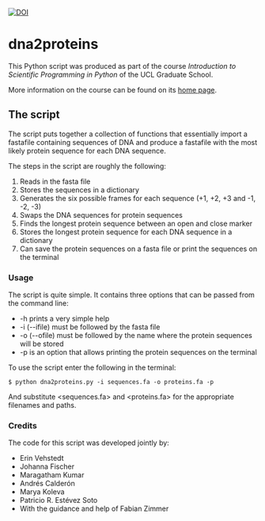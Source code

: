 [![DOI](https://zenodo.org/badge/doi/10.5281/zenodo.34023.svg)](http://dx.doi.org/10.5281/zenodo.34023)
# dna2proteins
This Python script was produced as part of the course *Introduction to Scientific Programming in Python* of the UCL Graduate School.

More information on the course can be found on its [home page](http://www.cs.ucl.ac.uk/scipython/).

## The script

The script puts together a collection of functions that essentially import a fastafile containing sequences of DNA and produce a fastafile with the most likely protein sequence for each DNA sequence.

The steps in the script are roughly the following:  
1. Reads in the fasta file  
2. Stores the sequences in a dictionary  
3. Generates the six possible frames for each sequence (+1, +2, +3 and -1, -2, -3)  
4. Swaps the DNA sequences for protein sequences  
5. Finds the longest protein sequence between an open and close marker  
6. Stores the longest protein sequence for each DNA sequence in a dictionary  
7. Can save the protein sequences on a fasta file or print the sequences on the terminal  

### Usage

The script is quite simple. It contains three options that can be passed from the command line:
- -h prints a very simple help
- -i (--ifile) must be followed by the fasta file
- -o (--ofile) must be followed by the name where the protein sequences will be stored
- -p is an option that allows printing the protein sequences on the terminal

To use the script enter the following in the terminal:

`$ python dna2proteins.py -i sequences.fa -o proteins.fa -p`

And substitute <sequences.fa> and <proteins.fa> for the appropriate filenames and paths.

### Credits

The code for this script was developed jointly by:
- Erin Vehstedt
- Johanna Fischer
- Maragatham Kumar
- Andrés Calderón
- Marya Koleva
- Patricio R. Estévez Soto
- With the guidance and help of Fabian Zimmer
